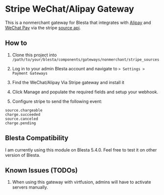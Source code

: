 # Stripe WeChat/Alipay Gateway
This is a nonmerchant gateway for Blesta that integrates with [Alipay](https://stripe.com/docs/payments/alipay) and [WeChat Pay](https://stripe.com/docs/payments/wechat-pay) via the stripe [source api](https://stripe.com/docs/sources).

## How to
1. Clone this project into  `/path/to/your/blesta/components/gateways/nonmerchant/stripe_sources`

2. Log in to your admin Blesta account and navigate to `> Settings > Payment Gateways`

3. Find the WeChat/Alipay Via Stripe gateway and install it

4. Click Manage and populate the required fields and setup your webhook.

5. Configure stripe to send the following event:
```
source.chargeable
charge.succeeded
source.canceled
charge.pending
```

## Blesta Compatibility

I am currently using this module on Blesta 5.4.0. Feel free to test it on other version of Blesta.

## Known Issues (TODOs)

1. When using this gateway with virtfusion, admins will have to activate servers manually. 